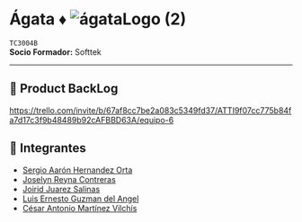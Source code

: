 # Ágata ♦️  ![ágataLogo (2)](https://github.com/user-attachments/assets/f58ddc87-d164-4764-a48a-28fedc383008)
`TC3004B`  
**Socio Formador:** Softtek  


---

## 🎯 Product BackLog

https://trello.com/invite/b/67af8cc7be2a083c5349fd37/ATTI9f07cc775b84fa7d17c3f9b48489b92cAFBBD63A/equipo-6


## 👥 Integrantes  
- [Sergio Aarón Hernandez Orta](https://github.com/DarkFireM9)  
- [Joselyn Reyna Contreras](https://github.com/Jossrec)  
- [Joirid Juarez Salinas](https://github.com/Joirid)  
- [Luis Ernesto Guzman del Angel](https://github.com/LEDGAngel)
- [César Antonio Martínez Vilchís](https://github.com/A01236306)
  

